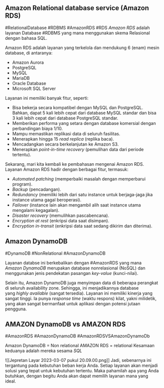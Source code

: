 ## Amazon Relational database service (Amazon RDS)
#RelationalDatabase #RDBMS #AmazonRDS #RDS 
*Amazon RDS* adalah layanan Database #RDBMS yang mana menggunakan skema Relasional dengan bahasa SQL. 

Amazon RDS adalah layanan yang terkelola dan mendukung 6 (enam) mesin database, di antaranya:
-   Amazon Aurora
-   PostgreSQL
-   MySQL
-   MariaDB
-   Oracle Database
-   Microsoft SQL Server

Layanan ini memiliki banyak fitur, seperti:
-   Bisa bekerja secara kompatibel dengan MySQL dan PostgreSQL. Bahkan, dapat 5 kali lebih cepat dari database MySQL standar dan bisa 3 kali lebih cepat dari database PostgreSQL standar.
-   Memberikan performa yang setara dengan database komersial dengan perbandingan biaya 1/10.
-   Mampu memastikan replikasi data di seluruh fasilitas.
-   Menerapkan hingga 15 _read replica_ (replika baca).
-   Mencadangkan secara berkelanjutan ke Amazon S3.
-   Menerapkan _point-in-time recovery_ (pemulihan data dari periode tertentu).

Sekarang, mari kita kembali ke pembahasan mengenai Amazon RDS. Layanan Amazon RDS hadir dengan berbagai fitur, termasuk:
-   _Automated patching_ (memperbaiki masalah dengan memperbarui program).
-   _Backup_ (pencadangan).
-   _Redundancy_ (memiliki lebih dari satu instance untuk berjaga-jaga jika instance utama gagal beroperasi).
-   _Failover_ (instance lain akan mengambil alih saat instance utama mengalami kegagalan).
-   _Disaster recovery_ (memulihkan pascabencana).
-   _Encryption at rest_ (enkripsi data saat disimpan).
-   _Encryption in-transit_ (enkripsi data saat sedang dikirim dan diterima).

## Amazon DynamoDB
#DynamoDB #NonRelational  #AmazonDynamoDB

Layanan databse ini berkebalikan dengan #AmazonRDS yang mana *Amazon DynamoDB* merupakan database nonrelasional (NoSQL) dan menggunakan jenis pendekatan pasangan _key-value_ (kunci-nilai).

Selain itu, Amazon DynamoDB juga menyimpan data di beberapa perangkat di seluruh availability zone. Sehingga, ini menjadikannya database yang _highly available_ (sangat tersedia). Layanan ini memiliki kinerja yang sangat tinggi. Ia punya _response time_ (waktu respons) kilat, yakni milidetik, yang akan sangat bermanfaat untuk aplikasi dengan potensi jutaan pengguna.

## AMAZON DynamoDB vs AMAZON RDS
#AmazonRDS #AmazonDynamoDB #AmazonRDSVSAmazonDynamoDb 

Amazon DynamoDB = Non relational 
AMAZON RDS = relational
Kesamaan keduanya adalah mereka sesama *SQL*

![[Jepretan Layar 2023-03-07 pukul 20.09.00.png]]
Jadi, sebenarnya ini tergantung pada kebutuhan beban kerja Anda. Setiap layanan akan menjadi solusi yang tepat untuk kebutuhan tertentu. Maka pahamilah apa yang Anda butuhkan, dengan begitu Anda akan dapat memilih layanan mana yang ideal.

